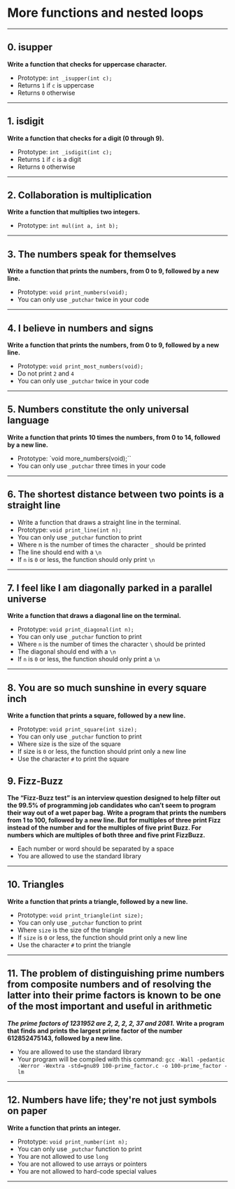 # More functions and nested loops
---
## 0. isupper
**Write a function that checks for uppercase character.**
- Prototype: `int _isupper(int c);`
- Returns `1` if `c` is uppercase
- Returns `0` otherwise
---
## 1. isdigit
**Write a function that checks for a digit (0 through 9).**
- Prototype: `int _isdigit(int c);`
- Returns `1` if `c` is a digit
- Returns `0` otherwise
---
## 2. Collaboration is multiplication
**Write a function that multiplies two integers.**
- Prototype: `int mul(int a, int b);`
---
## 3. The numbers speak for themselves
**Write a function that prints the numbers, from 0 to 9, followed by a new line.**
- Prototype: `void print_numbers(void);`
- You can only use `_putchar` twice in your code
---
## 4. I believe in numbers and signs
**Write a function that prints the numbers, from 0 to 9, followed by a new line.**
- Prototype: `void print_most_numbers(void);`
- Do not print `2` and `4`
- You can only use `_putchar` twice in your code
---
## 5. Numbers constitute the only universal language
**Write a function that prints 10 times the numbers, from 0 to 14, followed by a new line.**
- Prototype: `void more_numbers(void);``
- You can only use `_putchar` three times in your code
---
## 6. The shortest distance between two points is a straight line
- Write a function that draws a straight line in the terminal.
- Prototype: `void print_line(int n);`
- You can only use `_putchar` function to print
- Where n is the number of times the character `_` should be printed
- The line should end with a `\n`
- If `n` is `0` or less, the function should only print `\n`
---
## 7. I feel like I am diagonally parked in a parallel universe
**Write a function that draws a diagonal line on the terminal.**
- Prototype: `void print_diagonal(int n);`
- You can only use `_putchar` function to print
- Where `n` is the number of times the character `\` should be printed
- The diagonal should end with a `\n`
- If `n` is `0` or less, the function should only print a `\n`
---
## 8. You are so much sunshine in every square inch
**Write a function that prints a square, followed by a new line.**
- Prototype: `void print_square(int size);`
- You can only use `_putchar` function to print
- Where size is the size of the square
- If size is `0` or less, the function should print only a new line
- Use the character `#` to print the square
## 9. Fizz-Buzz
**The “Fizz-Buzz test” is an interview question designed to help filter out the 99.5% of programming job candidates who can’t seem to program their way out of a wet paper bag.**
**Write a program that prints the numbers from 1 to 100, followed by a new line. But for multiples of three print Fizz instead of the number and for the multiples of five print Buzz. For numbers which are multiples of both three and five print FizzBuzz.**
- Each number or word should be separated by a space
- You are allowed to use the standard library
---
## 10. Triangles
**Write a function that prints a triangle, followed by a new line.**
- Prototype: `void print_triangle(int size);`
- You can only use `_putchar` function to print
- Where `size` is the size of the triangle
- If `size` is `0` or less, the function should print only a new line
- Use the character `#` to print the triangle
---
## 11. The problem of distinguishing prime numbers from composite numbers and of resolving the latter into their prime factors is known to be one of the most important and useful in arithmetic
***The prime factors of 1231952 are 2, 2, 2, 2, 37 and 2081.***
**Write a program that finds and prints the largest prime factor of the number 612852475143, followed by a new line.**
- You are allowed to use the standard library
- Your program will be compiled with this command: `gcc -Wall -pedantic -Werror -Wextra -std=gnu89 100-prime_factor.c -o 100-prime_factor -lm`
---
## 12. Numbers have life; they're not just symbols on paper
**Write a function that prints an integer.**
- Prototype: `void print_number(int n);`
- You can only use `_putchar` function to print
- You are not allowed to use `long`
- You are not allowed to use arrays or pointers
- You are not allowed to hard-code special values
---
